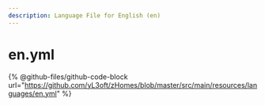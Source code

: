 ```yaml
---
description: Language File for English (en)
---
```


# en.yml

{% @github-files/github-code-block url="https://github.com/yL3oft/zHomes/blob/master/src/main/resources/languages/en.yml" %}
